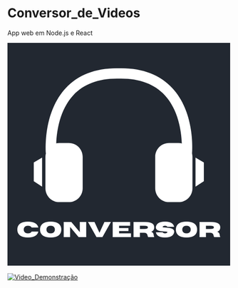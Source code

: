 # Conversor_de_Videos 
App web em Node.js e React

![Imagem do Projeto](./front/conversor/src/Images/Conversor.png)

[![Video_Demonstração](https://img.youtube.com/vi/TAbOfp8qNpc/0.jpg)](https://www.youtube.com/watch?v=TAbOfp8qNpc "Clique para assistir ao vídeo de demonstração")
